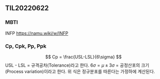 ## TIL20220622

### MBTI

INFP
https://namu.wiki/w/INFP 


### Cp, Cpk, Pp, Ppk

$$
Cp = \frac{USL-LSL}{6\sigma}
$$
USL - LSL = 규격공차(Tolerance)라고 한다.
${6\sigma} = \mu \pm 3\sigma$ = 공정산포의 크기(Process variation)이라고 한다.
위 식은 정규분포를 따른다는 가정하에 계산된다.





